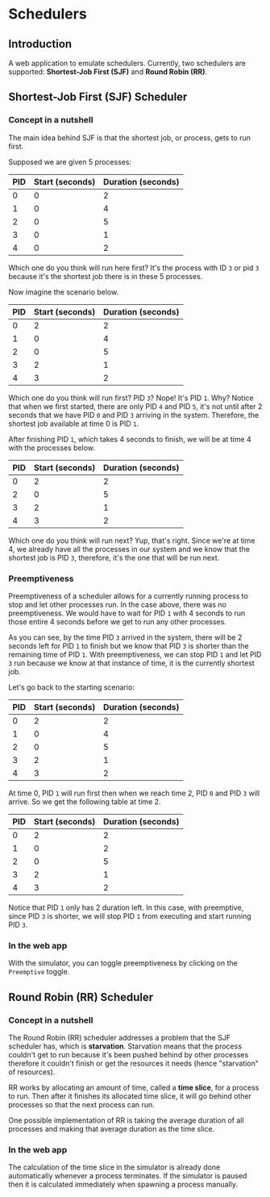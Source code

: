 # Schedulers

## Introduction

A web application to emulate schedulers. Currently, two schedulers are supported: **Shortest-Job First (SJF)** and **Round Robin (RR)**.

## Shortest-Job First (SJF) Scheduler

### Concept in a nutshell

The main idea behind SJF is that the shortest job, or process, gets to run first.

Supposed we are given 5 processes:

|PID|Start (seconds)|Duration (seconds)|
|-|-|-|
|0|0|2|
|1|0|4|
|2|0|5|
|3|0|1|
|4|0|2|

Which one do you think will run here first? It's the process with ID `3` or pid `3` because it's the shortest job there is in these 5 processes.

Now imagine the scenario below.

|PID|Start (seconds)|Duration (seconds)|
|-|-|-|
|0|2|2|
|1|0|4|
|2|0|5|
|3|2|1|
|4|3|2|

Which one do you think will run first? PID `3`? Nope! It's PID `1`. Why? Notice that when we first started, there are only PID `4` and PID `5`, it's not until after 2 seconds that we have PID `0` and PID `3` arriving in the system. Therefore, the shortest job available at time 0 is PID `1`.

After finishing PID `1`, which takes 4 seconds to finish, we will be at time 4 with the processes below.

|PID|Start (seconds)|Duration (seconds)|
|-|-|-|
|0|2|2|
|2|0|5|
|3|2|1|
|4|3|2|

Which one do you think will run next? Yup, that's right. Since we're at time 4, we already have all the processes in our system and we know that the shortest job is PID `3`, therefore, it's the one that will be run next.

### Preemptiveness

Preemptiveness of a scheduler allows for a currently running process to stop and let other processes run. In the case above, there was no preemptiveness. We would have to wait for PID `1` with 4 seconds to run those entire 4 seconds before we get to run any other processes.

As you can see, by the time PID `3` arrived in the system, there will be 2 seconds left for PID `1` to finish but we know that PID `3` is shorter than the remaining time of PID `1`. With preemptiveness, we can stop PID `1` and let PID `3` run because we know at that instance of time, it is the currently shortest job.

Let's go back to the starting scenario:

|PID|Start (seconds)|Duration (seconds)|
|-|-|-|
|0|2|2|
|1|0|4|
|2|0|5|
|3|2|1|
|4|3|2|

At time 0, PID `1` will run first then when we reach time 2, PID `0` and PID `3` will arrive. So we get the following table at time 2.

|PID|Start (seconds)|Duration (seconds)|
|-|-|-|
|0|2|2|
|1|0|2|
|2|0|5|
|3|2|1|
|4|3|2|

Notice that PID `1` only has 2 duration left. In this case, with preemptive, since PID `3` is shorter, we will stop PID `1` from executing and start running PID `3`.

### In the web app

With the simulator, you can toggle preemptiveness by clicking on the `Preemptive` toggle.

## Round Robin (RR) Scheduler

### Concept in a nutshell

The Round Robin (RR) scheduler addresses a problem that the SJF scheduler has, which is **starvation**. Starvation means that the process couldn't get to run because it's been pushed behind by other processes therefore it couldn't finish or get the resources it needs (hence "starvation" of resources).

RR works by allocating an amount of time, called a **time slice**, for a process to run. Then after it finishes its allocated time slice, it will go behind other processes so that the next process can run.

One possible implementation of RR is taking the average duration of all processes and making that average duration as the time slice.

### In the web app

The calculation of the time slice in the simulator is already done automatically whenever a process terminates. If the simulator is paused then it is calculated immediately when spawning a process manually.
